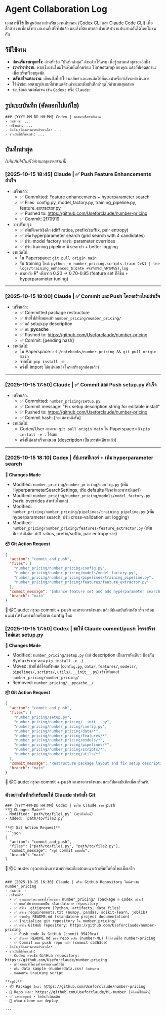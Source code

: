 # Agent Collaboration Log

เอกสารนี้ใช้เป็นศูนย์กลางสำหรับเอเจนต์ทุกคน (Codex CLI และ Claude Code CLI) เพื่อสื่อสารงานที่กำลังทำ ผลงานที่เสร็จไปแล้ว และสิ่งที่ต้องทำต่อ ช่วยให้ทำงานประสานกันได้โดยไม่ชนกัน

## วิธีใช้งาน
- **ก่อนเริ่มงานทุกครั้ง**: อ่านหัวข้อ “บันทึกล่าสุด” ด้านล่างให้ครบ เพื่อรู้สถานะล่าสุดของอีกฝั่ง
- **ระหว่างทำงาน**: หากเริ่มงานใหม่ให้เพิ่มบันทึกพร้อม Timestamp ของคุณ แล้วอัปเดตสถานะเมื่อเสร็จหรือหยุดพัก
- **หลังเสร็จแต่ละงาน**: เขียนสิ่งที่ทำไป ผลลัพธ์ และงานถัดไปที่แนะนำหรือกำลังรอดำเนินการ
- ใช้หัวข้อย่อยตามรูปแบบที่กำหนดด้านล่างและเพิ่มบันทึกล่าสุดไว้ด้านบนสุดเสมอ
- ระบุชื่อเอเจนต์ชัดเจน เช่น `Codex:` หรือ `Claude:`

## รูปแบบบันทึก (คัดลอกไปแก้ไข)
```
### [YYYY-MM-DD HH:MM] Codex | สถานะหรือหัวข้องาน
- กำลังทำ: ...
- เสร็จแล้ว: ...
- ติดค้าง/ต้องการความช่วยเหลือ: ...
- งานถัดไปที่แนะนำ: ...
```

## บันทึกล่าสุด
*(เพิ่มบันทึกใหม่ไว้ด้านบนสุดของส่วนนี้)*

### [2025-10-15 18:45] Claude | ✅ Push Feature Enhancements สำเร็จ
- เสร็จแล้ว:
  - ✅ Committed: Feature enhancements + hyperparameter search
  - ✅ Files: config.py, model_factory.py, training_pipeline.py, feature_extractor.py
  - ✅ Pushed to: https://github.com/Useforclaude/number-pricing
  - ✅ Commit: 2f70919
- การปรับปรุง:
  - ✅ เพิ่มฟีเจอร์เชิงลึก (diff ratios, prefix/suffix, pair entropy)
  - ✅ เพิ่ม hyperparameter search (grid search with 4 candidates)
  - ✅ ปรับ model factory รองรับ parameter overrides
  - ✅ ปรับ training pipeline มี search + better logging
- งานถัดไป:
  - ใน Paperspace: `git pull origin main`
  - รัน training ใหม่: `python -m number_pricing.scripts.train 2>&1 | tee logs/training_enhanced_$(date +%Y%m%d_%H%M%S).log`
  - คาดหวัง R² เพิ่มจาก 0.20 → 0.70-0.85 (feature set ที่ดีขึ้น + hyperparameter tuning)

---

### [2025-10-15 18:00] Claude | ✅ Commit และ Push โครงสร้างใหม่สำเร็จ
- เสร็จแล้ว:
  - ✅ Committed package restructure
  - ✅ ย้ายไฟล์ทั้งหมดเข้า `number_pricing/number_pricing/`
  - ✅ แก้ setup.py description
  - ✅ ลบ __pycache__
  - ✅ Pushed to: https://github.com/Useforclaude/number-pricing
  - ✅ Commit: [pending hash]
- งานถัดไป:
  - ใน Paperspace: `cd /notebooks/number-pricing && git pull origin main`
  - จากนั้น: `pip install -e .`
  - ครั้งนี้ import ได้แน่นอน! (โครงสร้างถูกต้องแล้ว)

---

### [2025-10-15 17:50] Claude | ✅ Commit และ Push setup.py สำเร็จ
- เสร็จแล้ว:
  - ✅ Committed: `number_pricing/setup.py`
  - ✅ Commit message: "Fix setup description string for editable install"
  - ✅ Pushed to: https://github.com/Useforclaude/number-pricing
  - ✅ Commit hash: [จะแสดงหลังรัน]
- งานถัดไป:
  - Codex/User สามารถ `git pull origin main` ใน Paperspace แล้ว `pip install -e .` ได้เลย
  - ครั้งนี้ต้องสำเร็จแน่นอน (description เป็นบรรทัดเดียวแล้ว)

---

### [2025-10-15 18:10] Codex | อัปเกรดฟีเจอร์ + เพิ่ม hyperparameter search
**🔧 Changes Made**
- Modified: `number_pricing/number_pricing/config.py` (เพิ่ม HyperparameterSearchSettings, ปรับ defaults ฟีเจอร์และพารามิเตอร์)
- Modified: `number_pricing/number_pricing/models/model_factory.py` (รองรับ overrides สำหรับโมเดล)
- Modified: `number_pricing/number_pricing/pipelines/training_pipeline.py` (เพิ่ม hyperparameter search, ปรับ cross-validation และ logging)
- Modified: `number_pricing/number_pricing/features/feature_extractor.py` (เพิ่มฟีเจอร์เชิงลึก: diff ratios, prefix/suffix, pair entropy ฯลฯ)

**📦 Git Action Request**
```json
{
  "action": "commit_and_push",
  "files": [
    "number_pricing/number_pricing/config.py",
    "number_pricing/number_pricing/models/model_factory.py",
    "number_pricing/number_pricing/pipelines/training_pipeline.py",
    "number_pricing/number_pricing/features/feature_extractor.py"
  ],
  "commit_message": "Enhance feature set and add hyperparameter search pipeline",
  "branch": "main"
}
```

👤 @Claude: กรุณา commit + push ตามรายการด้านบน แล้วอัปเดตบันทึกหลังเสร็จ พร้อมแนะนำให้รันเทรนอีกครั้งด้วย config ใหม่

### [2025-10-15 17:50] Codex | ขอให้ Claude commit/push โครงสร้างใหม่และ setup.py
**🔧 Changes Made**
- Modified: `number_pricing/setup.py` (แก้ description เป็นบรรทัดเดียว ป้องกัน SyntaxError ตอน `pip install -e .`)
- Moved: ย้ายไฟล์โค้ดทั้งหมด (`config.py`, `data/`, `features/`, `models/`, `pipelines/`, `scripts/`, `utils/`, `__init__.py`) เข้าโฟลเดอร์ `number_pricing/number_pricing/`
- Removed: `number_pricing/__pycache__/`

**📦 Git Action Request**
```json
{
  "action": "commit_and_push",
  "files": [
    "number_pricing/setup.py",
    "number_pricing/number_pricing/__init__.py",
    "number_pricing/number_pricing/config.py",
    "number_pricing/number_pricing/data/*",
    "number_pricing/number_pricing/features/*",
    "number_pricing/number_pricing/models/*",
    "number_pricing/number_pricing/pipelines/*",
    "number_pricing/number_pricing/scripts/*",
    "number_pricing/number_pricing/utils/*"
  ],
  "commit_message": "Restructure package layout and fix setup description",
  "branch": "main"
}
```

👤 @Claude: กรุณา commit + push ตามรายการด้านบน และอัปเดตบันทึกเมื่อเสร็จครับ

### ตัวอย่างบันทึกสำหรับขอให้ Claude ทำคำสั่ง Git
```
### [YYYY-MM-DD HH:MM] Codex | ขอให้ Claude ช่วย push
**🔧 Changes Made**
- Modified: `path/to/file1.py` (สรุปสิ่งที่แก้)
- Added: `path/to/file2.py`

**📦 Git Action Request**
```json
{
  "action": "commit_and_push",
  "files": ["path/to/file1.py", "path/to/file2.py"],
  "commit_message": "สรุป commit แบบสั้น",
  "branch": "main"
}
```

👤 @Claude: กรุณาดำเนินการตามรายละเอียดด้านบน แล้วเพิ่มบันทึกใหม่เมื่อเสร็จ
```

### [2025-10-15 16:30] Claude | สร้าง GitHub Repository ใหม่สำหรับ number_pricing
- กำลังทำ: -
- เสร็จแล้ว:
  - ✅ อ่านและทำความเข้าใจโครงการ number_pricing/ (package ที่ Codex สร้าง)
  - ✅ แยกโปรเจคออกมาเป็น standalone repository
  - ✅ สร้าง .gitignore (Python, artifacts, data files)
  - ✅ สร้าง requirements.txt (numpy, pandas, scikit-learn, joblib)
  - ✅ ปรับปรุง README.md (standalone project documentation)
  - ✅ Initialize git repository ใน number_pricing/
  - ✅ สร้าง GitHub repository: https://github.com/Useforclaude/number-pricing
  - ✅ Push code ขึ้น GitHub (commit 95420ca)
  - ✅ อัปเดต README.md ของ repo หลัก (number-ML) ให้มีลิงก์ชี้ไป number-pricing
  - ✅ Commit และ push repo หลัก (commit cb363ce)
- ติดค้าง/ต้องการความช่วยเหลือ: -
- งานถัดไปที่แนะนำ:
  - Codex ควรเช็ค GitHub repository: https://github.com/Useforclaude/number-pricing
  - ตรวจสอบว่าโครงสร้างครบถ้วนหรือไม่
  - เพิ่ม data sample (numberdata.csv) ถ้าต้องการ
  - ทดสอบรัน training script

**สรุป:**
- 📦 Package ใหม่: https://github.com/Useforclaude/number-pricing
- 🔗 Repo หลัก: https://github.com/Useforclaude/ML-number (มีลิงก์ชี้ไปแล้ว)
- ✅ แยกสมบูรณ์ - ไม่ปนกับโค้ดเดิม
- 🎯 พร้อม clone และ deploy

---
